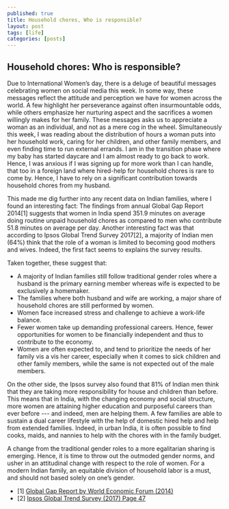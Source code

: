```yaml
---
published: true
title: Household chores, Who is responsible?
layout: post
tags: [life]
categories: [posts]
---
```


## Household chores: Who is responsible?

Due to International Women’s day, there is a deluge of beautiful messages celebrating women on social media this week. In some way, these messages reflect the attitude and perception we have for women across the world. A few highlight her perseverance against often insurmountable odds, while others emphasize her nurturing aspect and the sacrifices a women willingly makes for her family. These messages asks us to appreciate a woman as an individual, and not as a mere cog in the wheel.
Simultaneously this week, I was reading about the distribution of hours a woman puts into her household work, caring for her children, and other family members, and even finding time to run external errands. I am in the transition phase where my baby has started daycare and I am almost ready to go back to work. Hence, I was anxious if I was signing up for more work than I can handle, that too in a foreign land where hired-help for household chores is rare to come by. Hence, I have to rely on a significant contribution towards household chores from my husband.

This made me dig further into any recent data on Indian families, where I found an interesting fact: The findings from annual Global Gap Report 2014[1] suggests that women in India spend 351.9 minutes on average doing routine unpaid household chores as compared to men who contribute 51.8 minutes on average per day. Another interesting fact was that according to Ipsos Global Trend Survey 2017[2], a majority of Indian men (64%) think that the role of a woman is limited to becoming good mothers and wives. Indeed, the first fact seems to explains the survey results.

Taken together, these suggest that:
* A majority of Indian families still follow traditional gender roles where a husband is the primary earning member whereas wife is expected to be exclusively a homemaker.
* The families where both husband and wife are working, a major share of household chores are still performed by women.
* Women face increased stress and challenge to achieve a work-life balance.
* Fewer women take up demanding professional careers. Hence, fewer opportunities for women to be financially independent and thus to contribute to the economy.
* Women are often expected to, and tend to prioritize the needs of her family vis a vis her career, especially when it comes to sick children and other family members, while the same is not expected out of the male members.

On the other side, the Ipsos survey also found that 81% of Indian men think that they are taking more responsibility for house and children than before. This means that in India, with the changing economy and social structure, more women are attaining higher education and purposeful careers than ever before --- and indeed, men are helping them. A few families are able to sustain a dual career lifestyle with the help of domestic hired help and help from extended families. Indeed, in urban India, it is often possible to find cooks, maids, and nannies to help with the chores with in the family budget.

A change from the traditional gender roles to a more egalitarian sharing is emerging. Hence, it is time to throw out the outmoded gender norms, and usher in an attitudinal change with respect to the role of women. For a modern Indian family, an equitable division of household labor is a must, and should not based solely on one’s gender. 

* [1] [Global Gap Report by World Economic Forum (2014)](http://reports.weforum.org/global-gender-gap-report-2014/economies/#economy=IND)
* [2] [Ipsos Global Trend Survey (2017) Page 47](https://www.ipsos.com/sites/default/files/2017-05/global_trends.pdf)
